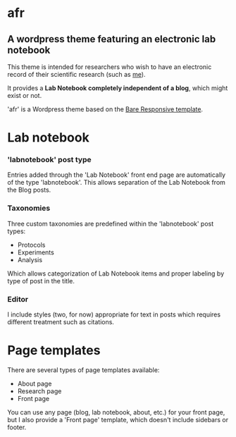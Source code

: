 afr
============
A wordpress theme featuring an electronic lab notebook
------------
This theme is intended for researchers who wish to have an electronic record of their scientific research (such as [me](http://andre-rendeiro.me)).

It provides a **Lab Notebook completely independent of a blog**, which might exist or not.

'afr' is a Wordpress theme based on the [Bare Responsive template](http://www.hongkiat.com/blog/wordpress-responsive-template/).

# Lab notebook

### 'labnotebook' post type
Entries added through the 'Lab Notebook' front end page are automatically of the type 'labnotebook'. This allows separation of the Lab Notebook from the Blog posts.

### Taxonomies
Three custom taxonomies are predefined within the 'labnotebook' post types:
- Protocols
- Experiments
- Analysis

Which allows categorization of Lab Notebook items and proper labeling by type of post in the title.

### Editor
I include styles (two, for now) appropriate for text in posts which requires different treatment such as citations.

# Page templates
There are several types of page templates available:
- About page
- Research page
- Front page

You can use any page (blog, lab notebook, about, etc.) for your front page, but I also provide a 'Front page' template, which doesn't include sidebars or footer.